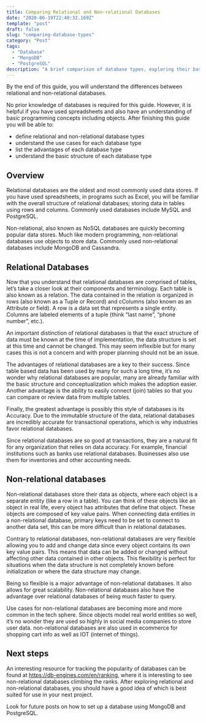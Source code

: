 ```yaml
---
title: Comparing Relational and Non-relational Databases
date: "2020-06-19T22:40:32.169Z"
template: "post"
draft: false
slug: "comparing-database-types"
category: "Post"
tags:
  - "Database"
  - "MongoDB"
  - "PostgreSQL"
description: "A brief comparison of database types, exploring their basic structures, use cases, and strengths"
---
```


By the end of this guide, you will understand the differences between relational and non-relational databases.

No prior knowledge of databases is required for this guide. However, it is helpful if you have used spreadsheets and also have an understanding of basic programming concepts including objects. After finishing this guide you will be able to:
* define relational and non-relational database types
* understand the use cases for each database type
* list the advantages of each database type
* understand the basic structure of each database type

## Overview

Relational databases are the oldest and most commonly used data stores. If you have used spreadsheets, in programs such as Excel, you will be familiar with the overall structure of relational databases; storing data in tables using rows and columns. Commonly used databases include MySQL and PostgreSQL.

Non-relational, also known as NoSQL databases are quickly becoming popular data stores. Much like modern programming, non-relational databases use objects to store data. Commonly used non-relational databases include MongoDB and Cassandra.

## Relational Databases

Now that you understand that relational databases are comprised of tables, let’s take a closer look at their components and terminology. Each table is also known as a relation. The data contained in the relation is organized in rows (also known as a Tuple or Record) and cColumns (also known as an Attribute or field). A row is a data set that represents a single entity. Columns  are labeled elements of a tuple (think “last name”, “phone number”, etc.).

An important distinction of relational databases is that the exact structure of data must be known at the time of implementation, the data structure is set at this time and cannot be changed. This may seem inflexible but for many cases this is not a concern and with proper planning should not be an issue.

The advantages of relational databases are a key to their success. Since table based data has been used by many for such a long time, it’s no wonder why relational databases are popular, many are already familiar with the basic structure and conceptualization which makes the adoption easier. Another advantage is the ability to easily connect (join) tables so that you can compare or review data from multiple tables.  

Finally, the greatest advantage is possibly  this style of databases is its Accuracy. Due to the immutable structure of the data, relational databases are incredibly accurate for transactional operations, which is why industries favor relational databases.

Since relational databases are so good at transactions, they are a natural fit for any organization that relies on data accuracy. For example, financial institutions such as banks use relational databases. Businesses also use them for inventories and other accounting needs.

## Non-relational databases

Non-relational databases store their data as  objects, where each object is a separate entity (like a row in a table). You can think of these objects like an object in real life, every object has attributes that define that object. These objects are composed of key value pairs. When connecting data entities in a non-relational database, primary keys need to be set to connect to another data set, this can be more difficult than in relational databases.

Contrary to relational databases, non-relational databases are very flexible allowing you to add and change data since every object contains its own key value pairs. This means that data can be added or changed without affecting other data contained in other objects. This flexibility is perfect for situations when the data structure is not completely known before initialization or where the data structure may change.

Being so flexible is a major advantage of non-relational databases. It also allows for great scalability. Non-relational databases also have the advantage over relational databases of being much faster to query.

Use cases for non-relational databases are becoming more and more common in the tech sphere. Since objects model real world entities so well, it’s no wonder they are used so highly in social media companies to store user data. non-relational databases are also used in ecommerce for shopping cart info as well as IOT (internet of things).

## Next steps

An interesting resource for tracking the popularity of databases can be found at https://db-engines.com/en/ranking, where it is interesting to see non-relational databases climbing the ranks. After exploring relational and non-relational databases, you should have a good idea of which is best suited for use in your next project. 

Look for future posts on how to set up a database using MongoDB and PostgreSQL.
